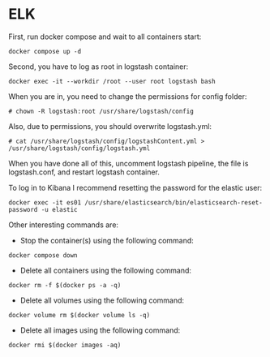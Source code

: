 # ELK

First, run docker compose and wait to all containers start:
```console
docker compose up -d
```

Second, you have to log as root in logstash container:
```console
docker exec -it --workdir /root --user root logstash bash
```
	

When you are in, you need to change the permissions for config folder:
```console
# chown -R logstash:root /usr/share/logstash/config
```

Also, due to permissions, you should overwrite logstash.yml:
```console
# cat /usr/share/logstash/config/logstashContent.yml > /usr/share/logstash/config/logstash.yml
```

When you have done all of this, uncomment logstash pipeline, the file is logstash.conf, and restart logstash container.

To log in to Kibana I recommend resetting the password for the elastic user:
```console
docker exec -it es01 /usr/share/elasticsearch/bin/elasticsearch-reset-password -u elastic
```

Other interesting commands are:
- Stop the container(s) using the following command:
```console
docker compose down
```
- Delete all containers using the following command:
```console
docker rm -f $(docker ps -a -q)
```
- Delete all volumes using the following command:
```console
docker volume rm $(docker volume ls -q)
```
- Delete all images using the following command:
```console
docker rmi $(docker images -aq)
```
